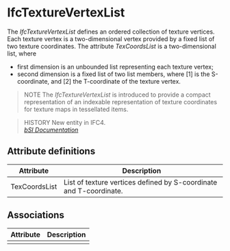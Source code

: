 IfcTextureVertexList
====================
The _IfcTextureVertexList_ defines an ordered collection of texture vertices.
Each texture vertex is a two-dimensional vertex provided by a fixed list of
two texture coordinates. The attribute _TexCoordsList_ is a two-dimensional
list, where  
  
* first dimension is an unbounded list representing each texture vertex;   
* second dimension is a fixed list of two list members, where [1] is the S-coordinate, and [2] the T-coordinate of the texture vertex.   
  
> NOTE  The _IfcTextureVertexList_ is introduced to provide a compact
> representation of an indexable representation of texture coordinates for
> texture maps in tessellated items.  
  
> HISTORY  New entity in IFC4.  
[ _bSI
Documentation_](https://standards.buildingsmart.org/IFC/DEV/IFC4_2/FINAL/HTML/schema/ifcpresentationappearanceresource/lexical/ifctexturevertexlist.htm)


Attribute definitions
---------------------
| Attribute     | Description                                                        |
|---------------|--------------------------------------------------------------------|
| TexCoordsList | List of texture vertices defined by S-coordinate and T-coordinate. |

Associations
------------
| Attribute   | Description   |
|-------------|---------------|
|             |               |

